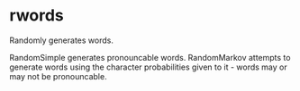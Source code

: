# rwords

Randomly generates words.

RandomSimple generates pronouncable words. RandomMarkov attempts to generate words using the character probabilities given to it - words may or may not be pronouncable.
